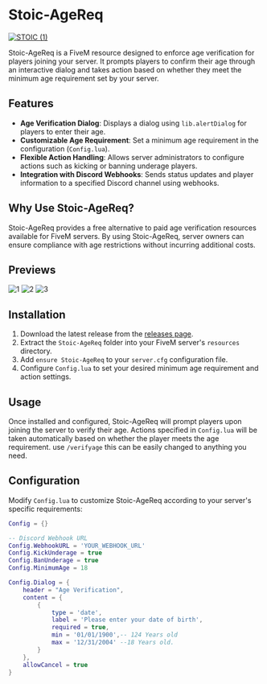 # Stoic-AgeReq
[![STOIC (1)](https://github.com/user-attachments/assets/1566f167-6d3b-4645-92b6-649c0a103de4)](http://img.thestoicbear.dev/images/Stoic-2024-07-13_02-52-46-6691ebfe19ea0.png)

Stoic-AgeReq is a FiveM resource designed to enforce age verification for players joining your server. It prompts players to confirm their age through an interactive dialog and takes action based on whether they meet the minimum age requirement set by your server.

## Features

- **Age Verification Dialog**: Displays a dialog using `lib.alertDialog` for players to enter their age.
- **Customizable Age Requirement**: Set a minimum age requirement in the configuration (`Config.lua`).
- **Flexible Action Handling**: Allows server administrators to configure actions such as kicking or banning underage players.
- **Integration with Discord Webhooks**: Sends status updates and player information to a specified Discord channel using webhooks.

## Why Use Stoic-AgeReq?

Stoic-AgeReq provides a free alternative to paid age verification resources available for FiveM servers. By using Stoic-AgeReq, server owners can ensure compliance with age restrictions without incurring additional costs.





## Previews
![1](https://github.com/user-attachments/assets/bfd86b25-1a60-44e4-9e34-9493ae5617e7)
![2](https://github.com/user-attachments/assets/33451d7e-9ea4-4fed-b74d-299910450fe3)
![3](https://github.com/user-attachments/assets/09a2403a-e64c-4694-82a1-6587f6a8041b)



## Installation

1. Download the latest release from the [releases page](https://github.com/TheStoicBear/Stoic-AgeReq).
2. Extract the `Stoic-AgeReq` folder into your FiveM server's `resources` directory.
3. Add `ensure Stoic-AgeReq` to your `server.cfg` configuration file.
4. Configure `Config.lua` to set your desired minimum age requirement and action settings.

## Usage

Once installed and configured, Stoic-AgeReq will prompt players upon joining the server to verify their age. Actions specified in `Config.lua` will be taken automatically based on whether the player meets the age requirement.
use `/verifyage` this can be easily changed to anything you need. 

## Configuration

Modify `Config.lua` to customize Stoic-AgeReq according to your server's specific requirements:

```lua
Config = {}

-- Discord Webhook URL
Config.WebhookURL = 'YOUR_WEBHOOK_URL'
Config.KickUnderage = true
Config.BanUnderage = true
Config.MinimumAge = 18

Config.Dialog = {
    header = "Age Verification",
    content = {
        {
            type = 'date',
            label = 'Please enter your date of birth',
            required = true,
            min = '01/01/1900',-- 124 Years old
            max = '12/31/2004' --18 Years old.
        }
    },
    allowCancel = true
}

